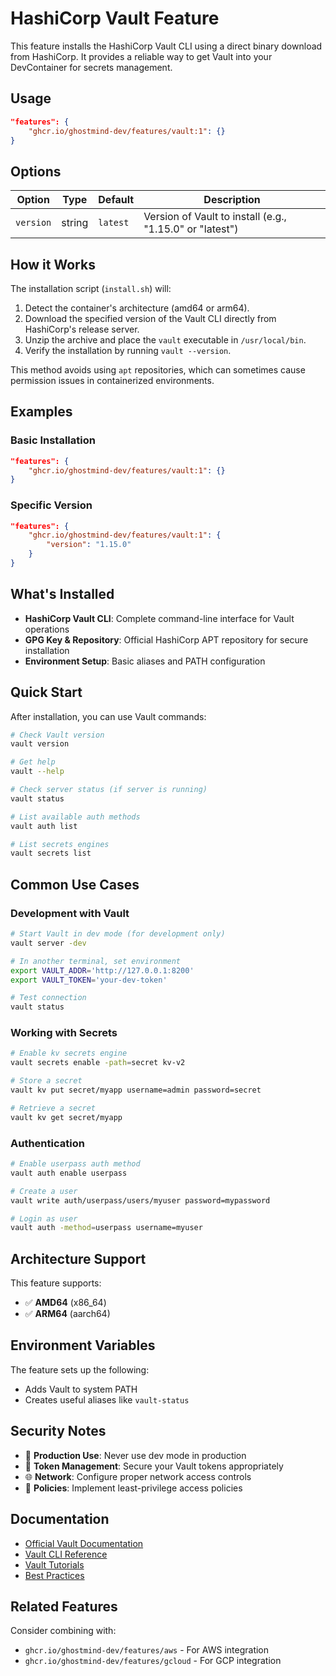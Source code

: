 # HashiCorp Vault Feature

This feature installs the HashiCorp Vault CLI using a direct binary download from HashiCorp. It provides a reliable way to get Vault into your DevContainer for secrets management.

## Usage

```json
"features": {
    "ghcr.io/ghostmind-dev/features/vault:1": {}
}
```

## Options

| Option    | Type   | Default  | Description                                              |
| --------- | ------ | -------- | -------------------------------------------------------- |
| `version` | string | `latest` | Version of Vault to install (e.g., "1.15.0" or "latest") |

## How it Works

The installation script (`install.sh`) will:

1.  Detect the container's architecture (amd64 or arm64).
2.  Download the specified version of the Vault CLI directly from HashiCorp's release server.
3.  Unzip the archive and place the `vault` executable in `/usr/local/bin`.
4.  Verify the installation by running `vault --version`.

This method avoids using `apt` repositories, which can sometimes cause permission issues in containerized environments.

## Examples

### Basic Installation

```json
"features": {
    "ghcr.io/ghostmind-dev/features/vault:1": {}
}
```

### Specific Version

```json
"features": {
    "ghcr.io/ghostmind-dev/features/vault:1": {
        "version": "1.15.0"
    }
}
```

## What's Installed

- **HashiCorp Vault CLI**: Complete command-line interface for Vault operations
- **GPG Key & Repository**: Official HashiCorp APT repository for secure installation
- **Environment Setup**: Basic aliases and PATH configuration

## Quick Start

After installation, you can use Vault commands:

```bash
# Check Vault version
vault version

# Get help
vault --help

# Check server status (if server is running)
vault status

# List available auth methods
vault auth list

# List secrets engines
vault secrets list
```

## Common Use Cases

### Development with Vault

```bash
# Start Vault in dev mode (for development only)
vault server -dev

# In another terminal, set environment
export VAULT_ADDR='http://127.0.0.1:8200'
export VAULT_TOKEN='your-dev-token'

# Test connection
vault status
```

### Working with Secrets

```bash
# Enable kv secrets engine
vault secrets enable -path=secret kv-v2

# Store a secret
vault kv put secret/myapp username=admin password=secret

# Retrieve a secret
vault kv get secret/myapp
```

### Authentication

```bash
# Enable userpass auth method
vault auth enable userpass

# Create a user
vault write auth/userpass/users/myuser password=mypassword

# Login as user
vault auth -method=userpass username=myuser
```

## Architecture Support

This feature supports:

- ✅ **AMD64** (x86_64)
- ✅ **ARM64** (aarch64)

## Environment Variables

The feature sets up the following:

- Adds Vault to system PATH
- Creates useful aliases like `vault-status`

## Security Notes

- 🔐 **Production Use**: Never use dev mode in production
- 🔑 **Token Management**: Secure your Vault tokens appropriately
- 🌐 **Network**: Configure proper network access controls
- 📜 **Policies**: Implement least-privilege access policies

## Documentation

- [Official Vault Documentation](https://developer.hashicorp.com/vault/docs)
- [Vault CLI Reference](https://developer.hashicorp.com/vault/docs/commands)
- [Vault Tutorials](https://developer.hashicorp.com/vault/tutorials)
- [Best Practices](https://developer.hashicorp.com/vault/docs/best-practices)

## Related Features

Consider combining with:

- `ghcr.io/ghostmind-dev/features/aws` - For AWS integration
- `ghcr.io/ghostmind-dev/features/gcloud` - For GCP integration
